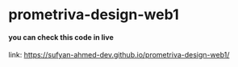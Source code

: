 # prometriva-design-web1
#### you can check this code in live 
link:
    https://sufyan-ahmed-dev.github.io/prometriva-design-web1/
